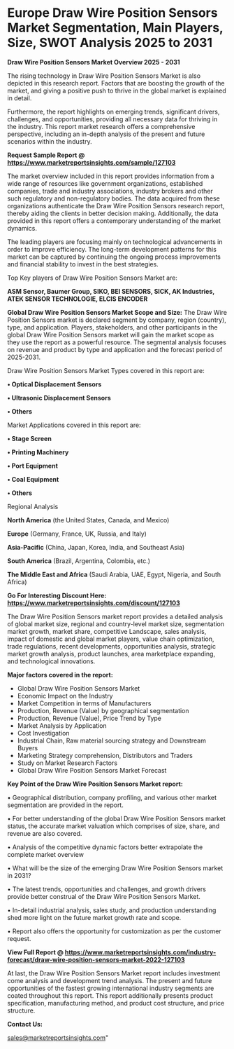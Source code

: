  # Europe Draw Wire Position Sensors Market Segmentation, Main Players, Size, SWOT Analysis 2025 to 2031

<Strong> Draw Wire Position Sensors Market Overview 2025 - 2031</strong>

The rising technology in Draw Wire Position Sensors Market is also depicted in this research report. Factors that are boosting the growth of the market, and giving a positive push to thrive in the global market is explained in detail.

Furthermore, the report highlights on emerging trends, significant drivers, challenges, and opportunities, providing all necessary data for thriving in the industry. This report market research offers a comprehensive perspective, including an in-depth analysis of the present and future scenarios within the industry.

<strong>Request Sample Report @ <a href=https://www.marketreportsinsights.com/sample/127103>https://www.marketreportsinsights.com/sample/127103</a></strong>

The market overview included in this report provides information from a wide range of resources like government organizations, established companies, trade and industry associations, industry brokers and other such regulatory and non-regulatory bodies. The data acquired from these organizations authenticate the Draw Wire Position Sensors research report, thereby aiding the clients in better decision making. Additionally, the data provided in this report offers a contemporary understanding of the market dynamics.

The leading players are focusing mainly on technological advancements in order to improve efficiency. The long-term development patterns for this market can be captured by continuing the ongoing process improvements and financial stability to invest in the best strategies.

Top Key players of Draw Wire Position Sensors Market are:

<strong>ASM Sensor, Baumer Group, SIKO, BEI SENSORS, SICK, AK Industries, ATEK SENSOR TECHNOLOGIE, ELCIS ENCODER</strong>

<strong><b>Global Draw Wire Position Sensors Market Scope and Size:</b></strong>
The Draw Wire Position Sensors market is declared segment by company, region (country), type, and application. Players, stakeholders, and other participants in the global Draw Wire Position Sensors market will gain the market scope as they use the report as a powerful resource. The segmental analysis focuses on revenue and product by type and application and the forecast period of 2025-2031.

Draw Wire Position Sensors Market Types covered in this report are:

<strong>• Optical Displacement Sensors

• Ultrasonic Displacement Sensors

• Others</strong>

Market Applications covered in this report are:

<strong>• Stage Screen

• Printing Machinery

• Port Equipment

• Coal Equipment

• Others</strong> 

Regional Analysis

<strong>North America</strong> (the United States, Canada, and Mexico)

<strong>Europe</strong> (Germany, France, UK, Russia, and Italy)

<strong>Asia-Pacific</strong> (China, Japan, Korea, India, and Southeast Asia)

<strong>South America</strong> (Brazil, Argentina, Colombia, etc.)

<strong>The Middle East and Africa</strong> (Saudi Arabia, UAE, Egypt, Nigeria, and South Africa)

<strong>Go For Interesting Discount Here: <a href=https://www.marketreportsinsights.com/discount/127103>https://www.marketreportsinsights.com/discount/127103</a></strong>

The Draw Wire Position Sensors market report provides a detailed analysis of global market size, regional and country-level market size, segmentation market growth, market share, competitive Landscape, sales analysis, impact of domestic and global market players, value chain optimization, trade regulations, recent developments, opportunities analysis, strategic market growth analysis, product launches, area marketplace expanding, and technological innovations.

<strong><b>Major factors covered in the report:</b></strong>
<ul>
  <li>Global Draw Wire Position Sensors Market </li>
  <li>Economic Impact on the Industry</li>
  <li>Market Competition in terms of Manufacturers</li>
  <li>Production, Revenue (Value) by geographical segmentation</li>
  <li>Production, Revenue (Value), Price Trend by Type</li>
  <li>Market Analysis by Application</li>
  <li>Cost Investigation</li>
  <li>Industrial Chain, Raw material sourcing strategy and Downstream Buyers</li>
  <li>Marketing Strategy comprehension, Distributors and Traders</li>
  <li>Study on Market Research Factors</li>
  <li>Global Draw Wire Position Sensors Market Forecast</li>
</ul>

<strong><b>Key Point of the Draw Wire Position Sensors Market report:</b></strong>

• Geographical distribution, company profiling, and various other market segmentation are provided in the report.

• For better understanding of the global Draw Wire Position Sensors market status, the accurate market valuation which comprises of size, share, and revenue are also covered.

• Analysis of the competitive dynamic factors better extrapolate the complete market overview

• What will be the size of the emerging Draw Wire Position Sensors market in 2031?

• The latest trends, opportunities and challenges, and growth drivers provide better construal of the Draw Wire Position Sensors Market.

• In-detail industrial analysis, sales study, and production understanding shed more light on the future market growth rate and scope.

• Report also offers the opportunity for customization as per the customer request.

<strong><b>View Full Report @ <a href=https://www.marketreportsinsights.com/industry-forecast/draw-wire-position-sensors-market-2022-127103>https://www.marketreportsinsights.com/industry-forecast/draw-wire-position-sensors-market-2022-127103</a></b></strong>


At last, the Draw Wire Position Sensors Market report includes investment come analysis and development trend analysis. The present and future opportunities of the fastest growing international industry segments are coated throughout this report. This report additionally presents product specification, manufacturing method, and product cost structure, and price structure.

<strong>Contact Us:</strong>

sales@marketreportsinsights.com"
